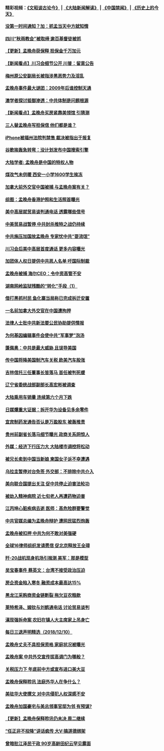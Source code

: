 #### 精彩视频：[《文昭谈古论今》](https://github.com/gfw-breaker/wenzhao/blob/master/README.md?t=12120031) | [《大陆新闻解读》](https://github.com/gfw-breaker/ntdtv-comedy/blob/master/README.md?t=12120031) | [《中国禁闻》](https://github.com/gfw-breaker/ntdtv-news/blob/master/README.md?t=12120031) | [《历史上的今天》](https://github.com/gfw-breaker/today-in-history/blob/master/README.md?t=12120031) 

#### [没第一时间通知？加：抓孟当天中方就知情](../pages/nsc413/n10904870.md?t=12120031) 

#### [四川“秋雨教会”被取缔 逾百基督徒被抓](../pages/nsc413/n10904594.md?t=12120031) 

#### [【更新】孟晚舟获保释 担保金千万加元](../pages/nsc413/n10904401.md?t=12120031) 

#### [【新闻看点】川习会细节公开 川普：留意公告](../pages/nsc413/n10904509.md?t=12120031) 

#### [梅州原公安副局长被指涉黑恶势力及淫乱](../pages/nsc413/n10904778.md?t=12120031) 

#### [孟晚舟事件最大谜团：2009年后谁控制天通](../pages/nsc413/n10904127.md?t=12120031) 

#### [澳学者探讨抵御渗透：中共体制是问题根源](../pages/nsc413/n10903532.md?t=12120031) 

#### [【新闻看点】孟晚舟买房紧靠美领馆 引猜测](../pages/nsc413/n10904128.md?t=12120031) 

#### [三人替孟晚舟写担保信 他们都是谁？](../pages/nsc413/n10904499.md?t=12120031) 

#### [iPhone被福州法院判禁售 裁决被指出于报复](../pages/nsc413/n10904556.md?t=12120031) 

#### [谷歌挨轰急转弯：没计划发布中国搜索引擎](../pages/nsc413/n10904443.md?t=12120031) 

#### [大陆学者: 孟晚舟是中国的特权人物](../pages/nsc413/n10904244.md?t=12120031) 

#### [煤改气未供暖 西安一小学1600学生挨冻](../pages/nsc413/n10904085.md?t=12120031) 

#### [加拿大前外交官中国被捕 与孟晚舟案有关？](../pages/nsc413/n10904151.md?t=12120031) 

#### [组图：孟晚舟香港护照和生活照首曝光](../pages/nsc413/n10904351.md?t=12120031) 

#### [美中高层就贸易谈判通电话 透露哪些信号](../pages/nsc413/n10904135.md?t=12120031) 

#### [中美贸易战暂停 中共封杀推特之战仍持续](../pages/nsc413/n10904201.md?t=12120031) 

#### [中共施压加国放孟晚舟 专家忧中共“耍流氓”](../pages/nsc413/n10904053.md?t=12120031) 

#### [川习会后美中高层首度通话 更多内容曝光](../pages/nsc413/n10904178.md?t=12120031) 

#### [加团体人权日提供中共恶人名单 吁国际制裁](../pages/nsc413/n10903833.md?t=12120031) 

#### [孟晚舟被捕 海尔CEO：令中资高管不安](../pages/nsc413/n10904182.md?t=12120031) 

#### [湖南网岭监狱残酷的“转化”手段（1）](../pages/nsc413/n10877504.md?t=12120031) 

#### [借打黑抓村民 鱼化寨当局称已完成拆迁安置](../pages/nsc413/n10903807.md?t=12120031) 

#### [一名前加拿大外交官在中国遭拘押](../pages/nsc413/n10904175.md?t=12120031) 

#### [法律人士批中共新法要公民协助提供情报](../pages/nsc413/n10903143.md?t=12120031) 

#### [为何基因编辑事件会使中共“军事梦”泡汤](../pages/nsc413/n10901955.md?t=12120031) 

#### [蓬佩奥：中共是最大威胁 且误导美国](../pages/nsc413/n10904047.md?t=12120031) 

#### [传中国将降美国制汽车关税 欧美汽车股涨](../pages/nsc413/n10904018.md?t=12120031) 

#### [吉林信托三任董事长皆落马 首任被判死缓](../pages/nsc413/n10903456.md?t=12120031) 

#### [辽宁省委统战部副部长高宏彬被调查](../pages/nsc413/n10903332.md?t=12120031) 

#### [大陆乘用车销量 连续第六个月下跌](../pages/nsc413/n10903647.md?t=12120031) 


#### [日媒爆重大证据：拆开华为设备见多余零件](../pages/nsc413/n10903419.md?t=12120031) 

#### [宜宾制药发通告否认是万盈股东 被轰推责](../pages/nsc413/n10903453.md?t=12120031) 

#### [贵州前副省长落马细节曝光 政商关系网惊人](../pages/nsc413/n10903568.md?t=12120031) 

#### [外媒：经济下行压力大 大陆楼市调控将松动](../pages/nsc413/n10903214.md?t=12120031) 

#### [被兄长卖到中国当新娘 柬国女子诉不幸遭遇](../pages/nsc413/n10903571.md?t=12120031) 

#### [乌拉圭暂停对台免签 外交部：不排除中共介入](../pages/nsc413/n10903287.md?t=12120031) 

#### [美向联合国提出关注 促中共停止迫害法轮功](../pages/nsc413/n10902768.md?t=12120031) 

#### [被劫入精神病院 近七旬老人再遭药物迫害](../pages/nsc413/n10895059.md?t=12120031) 

#### [江丙坤心脏疾病去逝 医师：高危险群要警觉](../pages/nsc413/n10903386.md?t=12120031) 

#### [中共官媒总编为孟晚舟辩护 遭网民猛烈炮轰](../pages/nsc413/n10903379.md?t=12120031) 

#### [孟晚舟被扣押 中共为何不敢对美强硬](../pages/nsc413/n10903117.md?t=12120031) 

#### [全球16律师组织发请愿信 促北京释放王全璋](../pages/nsc413/n10902934.md?t=12120031) 

#### [歼-20战机现身机场引揣测 美军：那是模型](../pages/nsc413/n10903152.md?t=12120031) 

#### [吴宝春事件 蔡英文：台湾不接受政治压迫](../pages/nsc413/n10903176.md?t=12120031) 

#### [房企资金陷入寒冬 融资成本最高达15%](../pages/nsc413/n10902673.md?t=12120031) 

#### [黑龙江采购商资金链断裂 拖欠豆农粮款](../pages/nsc413/n10902992.md?t=12120031) 

#### [莱特希泽、姆钦与刘鹤通电话 讨论贸易谈判](../pages/nsc413/n10902887.md?t=12120031) 

#### [滇现强拆命案 农妇在镇人大主席家上吊身亡](../pages/nsc413/n10902803.md?t=12120031) 

#### [每日三退声明精选（2018/12/10）](../pages/nsc413/n10902958.md?t=12120031) 

#### [孟晚舟丈夫不具担保资格 家庭状况被曝光](../pages/nsc413/n10902804.md?t=12120031) 

#### [孟晚舟案 中共外交宣传拔高调门为哪般？](../pages/nsc413/n10902536.md?t=12120031) 

#### [关税压力下 年底前中方或宣布进口美大豆](../pages/nsc413/n10902217.md?t=12120031) 

#### [孟晚舟保释聆讯 法庭外华人在争什么？](../pages/nsc413/n10902577.md?t=12120031) 

#### [美驻华大使撰文 对中共侵犯人权深感不安](../pages/nsc413/n10902576.md?t=12120031) 

#### [孟晚舟加国豪宅与美总领事官邸为邻 有预谋?](../pages/nsc413/n10902678.md?t=12120031) 

#### [【更新】孟晚舟保释聆讯仍未决 周二继续](../pages/nsc413/n10902280.md?t=12120031) 

#### [“任正非不投降”讲话疯传 大V:搞道德绑架](../pages/nsc413/n10902500.md?t=12120031) 

#### [曾暗批江泽民干政 90岁高龄田纪云罕见露面](../pages/nsc413/n10902371.md?t=12120031) 

